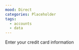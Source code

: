 ```yaml
---
mood: Direct
categories: Placeholder
tags:
  - accounts
  - data
---
```

Enter your credit card information